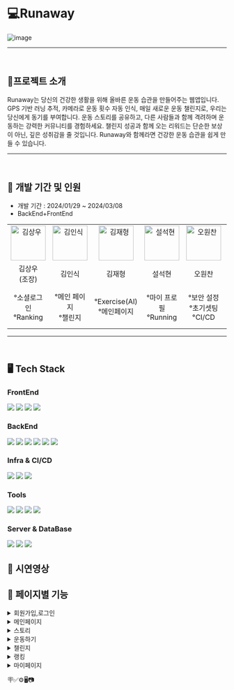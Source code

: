 # 💻Runaway
![image](https://github.com/xiexiehanoi/runaway/assets/123315364/c5e621b8-dc70-44c6-813a-3bf3a8c870a8)
<hr>
<br/>

## 📁프로젝트 소개
Runaway는 당신의 건강한 생활을 위해 올바른 운동 습관을 만들어주는 웹앱입니다. GPS 기반 러닝 추적, 카메라로 운동 횟수 자동 인식, 매일 새로운 운동 챌린지로, 우리는 당신에게 동기를 부여합니다. 
운동 스토리를 공유하고, 다른 사람들과 함께 격려하며 운동하는 강력한 커뮤니티를 경험하세요. 챌린지 성공과 함께 오는 리워드는 단순한 보상이 아닌, 깊은 성취감을 줄 것입니다.
Runaway와 함께라면 건강한 운동 습관을 쉽게 만들 수 있습니다.
<hr>
<br />

## 🛫 개발 기간 및 인원
- 개발 기간 : 2024/01/29 ~ 2024/03/08
- BackEnd+FrontEnd
<div class="table-container">
  <table style="width:100%;">
    <tr>
      <td style="width:14%; text-align:center;"><a href="https://github.com/xiexiehanoi"><img src="https://github.com/xiexiehanoi/runaway/assets/123315364/1a98fb9e-8479-4893-bbab-0af3e333d18c" alt="김상우" width="80" height="80"></a></td>
      <td style="width:14%; text-align:center;"><a href="https://github.com/xiexiehanoi"><img src="https://github.com/xiexiehanoi/runaway/assets/123315364/907188ca-2f7e-46c1-b2b4-660b950f1018" alt="김인식" width="80" height="80"></a></td>
      <td style="width:14%; text-align:center;"><a href="https://github.com/xiexiehanoi"><img src="https://github.com/xiexiehanoi/runaway/assets/123315364/986d4457-970c-4699-a7a7-506c216f9c4a" alt="김재형" width="80" height="80"></a></td>
      <td style="width:14%; text-align:center;"><a href="https://github.com/xiexiehanoi"><img src="https://github.com/xiexiehanoi/runaway/assets/123315364/c1441764-f157-4a07-8326-3d7902d67b9b" alt="설석현" width="80" height="80"></a></td>
      <td style="width:14%; text-align:center;"><a href="https://github.com/xiexiehanoi"><img src="https://github.com/xiexiehanoi/runaway/assets/123315364/807721fd-8df2-40f2-a73b-b56bb96bf06f" alt="오원찬" width="80" height="80"></a></td>
      <td style="width:14%; text-align:center;"><a href="https://github.com/xiexiehanoi"><img src="https://github.com/xiexiehanoi/runaway/assets/123315364/caefe97d-d124-49f2-b4ec-efbcebbe3d58" alt="이준일" width="80" height="80"></a></td>
      <td style="width:14%; text-align:center;"><a href="https://github.com/xiexiehanoi"><img src="https://github.com/xiexiehanoi/runaway/assets/123315364/8ad8f7d7-c3e2-44fe-866c-65636170e698" alt="한종빈" width="80" height="80"></a></td>
    </tr>
    <tr>
      <td style="width:14%; text-align:center;">김상우<br/>(조장)</td>
      <td style="width:14%; text-align:center;">김인식</td>
      <td style="width:14%; text-align:center;">김재형</td>
      <td style="width:14%; text-align:center;">설석현</td>
      <td style="width:14%; text-align:center;">오원찬</td>
      <td style="width:14%; text-align:center;">이준일</td>
      <td style="width:14%; text-align:center;">한종빈</td>
    </tr>
    <tr>
      <td style="width:14%; text-align:center;">°소셜로그인<br/>°Ranking</td>
      <td style="width:14%; text-align:center;">°메인 페이지<br/>°챌린지</td>
      <td style="width:14%; text-align:center;">°Exercise(AI)<br/>°메인페이지</td>
      <td style="width:14%; text-align:center;">°마이 프로필<br/>°Running</td>
      <td style="width:14%; text-align:center;">°보안 설정<br/>°초기셋팅<br/>°CI/CD</td>
      <td style="width:14%; text-align:center;">°스토리<br/>°WieFrame<br/>°Design총괄</-d>
      <td style="width:14%; text-align:center;">°회원가입<br/>°CI/CD</td>
    </tr>
  </table>
</div>
<hr>
<br />

## 🖥️ Tech Stack

### FrontEnd
<img src="https://img.shields.io/badge/html5-E34F26?style=for-the-badge&logo=html5&logoColor=white"> <img src="https://img.shields.io/badge/css-1572B6?style=for-the-badge&logo=css3&logoColor=white"> <img src="https://img.shields.io/badge/javascript-F7DF1E?style=for-the-badge&logo=javascript&logoColor=black"> <img src="https://img.shields.io/badge/react-61DAFB?style=for-the-badge&logo=react&logoColor=black">



### BackEnd
<img src="https://img.shields.io/badge/java-007396?style=for-the-badge&logo=java&logoColor=white"> <img src="https://img.shields.io/badge/spring-6DB33F?style=for-the-badge&logo=spring&logoColor=white"> <img src="https://img.shields.io/badge/springboot-6DB33F?style=for-the-badge&logo=springboot&logoColor=white"> <img src="https://img.shields.io/badge/JPA-59666C?style=for-the-badge&logo=hibernate&logoColor=white"> <img src="https://img.shields.io/badge/gradle-02303A?style=for-the-badge&logo=gradle&logoColor=white"> <img src="https://img.shields.io/badge/JWT-000000?style=for-the-badge&logo=jsonwebtokens&logoColor=white">

### Infra & CI/CD
<img src="https://img.shields.io/badge/Naver Cloud-03C75A?style=for-the-badge&logo=naver&logoColor=white"> <img src="https://img.shields.io/badge/Docker-2496ED?style=for-the-badge&logo=Docker&logoColor=white"> <img src="https://img.shields.io/badge/Jenkins-D24939?style=for-the-badge&logo=Jenkins&logoColor=white">

### Tools
<img src="https://img.shields.io/badge/git-F05032?style=for-the-badge&logo=git&logoColor=white"> <img src="https://img.shields.io/badge/github-181717?style=for-the-badge&logo=github&logoColor=white"> <img src="https://img.shields.io/badge/intellij idea-000000?style=for-the-badge&logo=intellijidea&logoColor=white"> <img src="https://img.shields.io/badge/vscode-007ACC?style=for-the-badge&logo=visualstudiocode&logoColor=white">


### Server & DataBase
<img src="https://img.shields.io/badge/mysql-4479A1?style=for-the-badge&logo=mysql&logoColor=white"> <img src="https://img.shields.io/badge/apache tomcat-F8DC75?style=for-the-badge&logo=apachetomcat&logoColor=white"> <img src="https://img.shields.io/badge/node-339933?style=for-the-badge&logo=Node&logoColor=white">

## 🎥 시연영상

## 🧩 페이지별 기능
<details>
  <summary>회원가입,로그인</summary>

- 이메일, 비밀번호, 이름,닉네임,성별,생년월일, 키, 몸무게 입력시 회원가입 가능
- 아이디와 닉네임은 중복 검사를 실행
- 구글,네이버, 카카오톡 이용해서 간편회원가입이 가능
- 구글,카카오톡,네이버,직접 로그인이 가능
</details>
<details>
  <summary>메인페이지</summary>

- React-slideshow-image를 통한 광고기능을 구현
- Running,Exercise,Challenge로 이동
</details>


<details>
  <summary>스토리</summary>

- React-webcam을 이용하여 영상을 업로드하는 기능을 구현
- Scheduler을 이용해 전날 업로드한 스토리는 삭제
- 카메라 배율 조절 기능
- 카메라 전면부,후면부를 전환할 수 있는 기능 구현
</details>
<details>
  <summary>운동하기</summary>

러닝
- Geolocation을 이용한 위치변화를 실시간으로 감지
- 네이버 맵 상에서 내가 달린 위치를 트래킹합니다.
- 거리, 시간,1km당 평균 페이스를 기록할 수 있습니다.

맨몸운동
- 윗몸일으키기, 스쿼트, 팔굽혀펴기 운동을 할 수 있습니다
- Teachable machine 을 통해 동작을 학습합니다.
- Animation frame 을 통한 연속적인 프레임을 처리했습니다.
</details>

<details>
  <summary>챌린지</summary>

- Scheduler을 이용해서 각 날짜별로 챌린지가 성공했는지 여부를 확인할 수 있도록 하였습니다
- 챌린지를 완료하면 경험치가 지급되고 레벨과 랭킹에 반영됩니다!
</details>

<details>
  <summary>랭킹</summary>

- 챌린지를 통하여 획득한 포인트로 본인의 위치를 확인해 보세요
- 챌린지가 성공하면 획득한 포인트로 랭킹이 결정됩니다.
- Scheduler 을 이용하여 6시간마다 랭킹이 업데이트됩니다.
</details>

<details>
  <summary>마이페이지</summary>

내가 RUNAWAY 앱으로 한 운동을 확인해 보세요
- Running/Exercise 챌린지 결과를 도넛 차트를 이용해 출력하였습니다.
- 내가 한 모든 운동 상세결과를 확인해볼 수 있습니다
</details>

🪧✅⚙️🖥️📷
